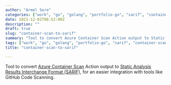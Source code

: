 ```yaml
---
author: "Armel Soro"
categories: ["work", "go", "golang", "portfolio-go", "sarif", "container-scan"]
date: 2021-12-01T06:52:00Z
description: ""
draft: true
slug: "container-scan-to-sarif"
summary: "Tool to convert Azure Container Scan Action output to Static Analysis Results Interchange Format (SARIF), for an easier integration with tools like GitHub Code Scanning."
tags: ["work", "go", "golang", "portfolio-go", "sarif", "container-scan"]
title: "container-scan-to-sarif"

---
```



Tool to convert [Azure Container Scan](https://github.com/Azure/container-scan) Action output to [Static Analysis Results Interchange Format (SARIF)](https://sarifweb.azurewebsites.net/), for an easier integration with tools like GitHub Code Scanning.

